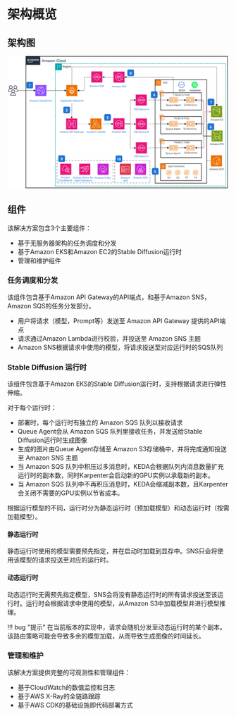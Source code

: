 # 架构概览

## 架构图

![Architecture Diagram](../../images/architecture-diagram.png)

## 组件

该解决方案包含3个主要组件：

* 基于无服务器架构的任务调度和分发
* 基于Amazon EKS和Amazon EC2的Stable Diffusion运行时
* 管理和维护组件

### 任务调度和分发

该组件包含基于Amazon API Gateway的API端点，和基于Amazon SNS，Amazon SQS的任务分发部分。

* 用户将请求（模型，Prompt等）发送至 Amazon API Gateway 提供的API端点
* 请求通过Amazon Lambda进行校验，并投送至 Amazon SNS 主题
* Amazon SNS根据请求中使用的模型，将请求投送至对应运行时的SQS队列

### Stable Diffusion 运行时

该组件包含基于Amazon EKS的Stable Diffusion运行时，支持根据请求进行弹性伸缩。

对于每个运行时：

* 部署时，每个运行时有独立的 Amazon SQS 队列以接收请求
* Queue Agent会从 Amazon SQS 队列里接收任务，并发送给Stable Diffusion运行时生成图像
* 生成的图片由Queue Agent存储至 Amazon S3存储桶中，并将完成通知投送至 Amazon SNS 主题
* 当 Amazon SQS 队列中积压过多消息时，KEDA会根据队列内消息数量扩充运行时的副本数，同时Karpenter会启动新的GPU实例以承载新的副本。
* 当 Amazon SQS 队列中不再积压消息时，KEDA会缩减副本数，且Karpenter会关闭不需要的GPU实例以节省成本。

根据运行模型的不同，运行时分为静态运行时（预加载模型）和动态运行时（按需加载模型）。

#### 静态运行时

静态运行时使用的模型需要预先指定，并在启动时加载到显存中。SNS只会将使用该模型的请求投送至对应的运行时。

#### 动态运行时

动态运行时无需预先指定模型，SNS会将没有静态运行时的所有请求投送至该运行时。运行时会根据请求中使用的模型，从Amazon S3中加载模型并进行模型推理。

!!! bug "提示"
    在当前版本的实现中，请求会随机分发至动态运行时的某个副本。该路由策略可能会导致多余的模型加载，从而导致生成图像的时间延长。

### 管理和维护

该解决方案提供完整的可观测性和管理组件：

* 基于CloudWatch的数值监控和日志
* 基于AWS X-Ray的全链路跟踪
* 基于AWS CDK的基础设施即代码部署方式